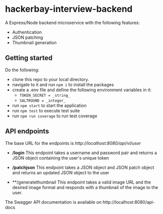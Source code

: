 #   hackerbay-interview-backend
A Express/Node backend microservice with the following features:

+   Authentication
+   JSON patching
+   Thumbnail generation

##  Getting started
Do the following: 
+   clone this repo to your local directory.
+   navigate to it and run `npm i` to install the packages
+   create a .env file and define the following environment variables in it:
    +   `TOKEN_SECRET = _string_`
    +   `SALTROUND = _integer_`
+   run `npm start` to start the application
+   run `npm test` to execute test suite
+   run `npm run coverage` to run test coverage

##  API endpoints
The base URL for the endpoints is *http://localhost:8080/api/vl/user*

+   **/login**
    This endpoint takes a username and password pair and returns a JSON object containing the user's unique token


+   **/patchjson**
    This endpoint takes a JSON object and JSON patch object and returns an updated JSON object to the user


+   **/generatethumbnail
    This endpoint takes a valid image URL and the desired image format and responds with a thumbnail of the image to the user.


The Swagger API documentation is available on http://localhost:8080/api-docs
